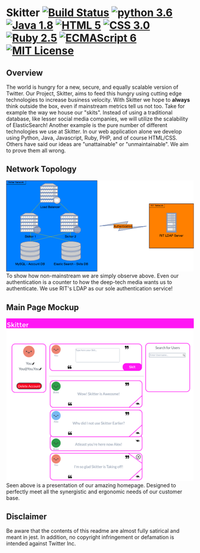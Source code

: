 # Skitter [![Build Status](https://travis-ci.org/Cictrone/skitter.svg?branch=master)](https://travis-ci.org/Cictrone/skitter) [![python 3.6](https://img.shields.io/badge/python-3.6-brightgreen.svg)]() [![Java 1.8](https://img.shields.io/badge/java-1.8-blue.svg)]() [![HTML 5](https://img.shields.io/badge/HTML-5-green.svg)]() [![CSS 3.0](https://img.shields.io/badge/CSS-3.0-orange.svg)]() [![Ruby 2.5](https://img.shields.io/badge/Ruby-2.5-red.svg)]() [![ECMAScript 6](https://img.shields.io/badge/ECMAScript-6-orange.svg)]() [![MIT License](https://img.shields.io/apm/l/vim-mode.svg)]()

## Overview
The world is hungry for a new, secure, and equally scalable version of Twitter. Our Project, Skitter, aims to feed this hungry using cutting edge technologies to increase business velocity. With Skitter we hope to **always** think outside the box, even if mainstream metrics tell us not too. Take for example the way we house our "skits". Instead of using a traditional database, like lesser social media companies, we will utilize the scalability of ElasticSearch! Another example is the pure number of different technologies we use at Skitter. In our web application alone we develop using Python, Java, Javascript, Ruby, PHP, and of course HTML/CSS. Others have said our ideas are "unattainable" or "unmaintainable". We aim to prove them all wrong.

## Network Topology
![Network Topology](https://github.com/Cictrone/skitter/blob/master/Diagrams/Network%20Topology.png "Network Topology")
To show how non-mainstream we are simply observe above. Even our authentication is a counter to how the deep-tech media wants us to authenticate. We use RIT's LDAP as our sole authentication service!

## Main Page Mockup
![Main Page Mockup](https://github.com/Cictrone/skitter/blob/master/Diagrams/main_page_mockup.PNG "Mockup")
Seen above is a presentation of our amazing homepage. Designed to perfectly meet all the synergistic and ergonomic needs of our customer base.

## Disclaimer
Be aware that the contents of this readme are almost fully satirical and meant in jest. In addition, no copyright infringement or defamation is intended against Twitter Inc.
